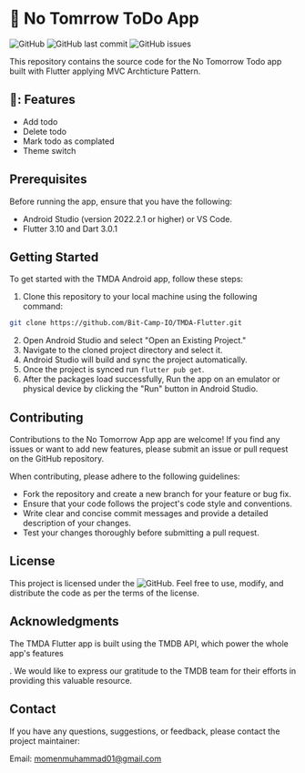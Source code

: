 # 📱 No Tomrrow ToDo App

![GitHub](https://img.shields.io/github/license/MomenMuhammad01/no_tomorrow)
![GitHub last commit](https://img.shields.io/github/last-commit/MomenMuhammad01/no_tomorrow)
![GitHub issues](https://img.shields.io/github/issues/MomenMuhammad01/no_tomorrow)

This repository contains the source code for the No Tomorrow Todo app built with Flutter applying MVC Archticture Pattern.

## 🚀: Features

- Add todo
- Delete todo
- Mark todo as complated
- Theme switch

## Prerequisites

Before running the app, ensure that you have the following:

- Android Studio (version 2022.2.1 or higher) or VS Code.
- Flutter 3.10 and Dart 3.0.1

## Getting Started

To get started with the TMDA Android app, follow these steps:

1. Clone this repository to your local machine using the following command:

```bash
git clone https://github.com/Bit-Camp-IO/TMDA-Flutter.git
```

2. Open Android Studio and select "Open an Existing Project."
3. Navigate to the cloned project directory and select it.
4. Android Studio will build and sync the project automatically.
5. Once the project is synced run `flutter pub get`.
6. After the packages load successfully, Run the app on an emulator or physical device by clicking the "Run" button in Android Studio.



## Contributing

Contributions to the No Tomorrow App app are welcome! If you find any issues or want to add new features, please submit an issue or pull request on the GitHub repository.

When contributing, please adhere to the following guidelines:

- Fork the repository and create a new branch for your feature or bug fix.
- Ensure that your code follows the project's code style and conventions.
- Write clear and concise commit messages and provide a detailed description of your changes.
- Test your changes thoroughly before submitting a pull request.

## License

This project is licensed under the ![GitHub](https://img.shields.io/github/license/MomenMuhammad01/no_tomorrow). Feel free to use, modify, and distribute the code as per the terms of the license.

## Acknowledgments

The TMDA Flutter app is built using the TMDB API, which power the whole app's features

. We would like to express our gratitude to the TMDB team for their efforts in providing this valuable resource.

## Contact

If you have any questions, suggestions, or feedback, please contact the project maintainer:

Email: momenmuhammad01@gmail.com
